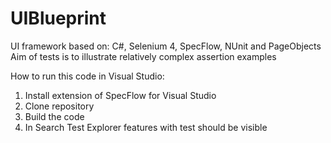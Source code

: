 # UIBlueprint
UI framework based on: C#, Selenium 4, SpecFlow, NUnit and PageObjects
Aim of tests is to illustrate relatively complex assertion examples

How to run this code in Visual Studio:
1. Install extension of SpecFlow for Visual Studio
2. Clone repository
3. Build the code
4. In Search Test Explorer features with test should be visible
